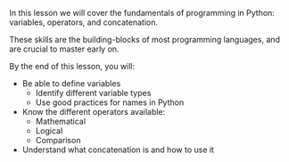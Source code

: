 In this lesson we will cover the fundamentals of programming in Python: variables, operators, and concatenation.



These skills are the building-blocks of most programming languages, and are crucial to master early on.



By the end of this lesson, you will:

- Be able to define variables
  - Identify different variable types
  - Use good practices for names in Python
- Know the different operators available:
  - Mathematical
  - Logical
  - Comparison
- Understand what concatenation is and how to use it